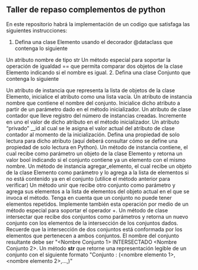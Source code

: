 ## Taller de repaso complementos de python

En este repositorio habrá la implementación de un codigo que satisfaga las siguientes instrucciones:

1. Defina una clase Elemento usando el decorador @dataclass que contenga lo siguiente

Un atributo nombre de tipo str
Un método especial para soportar la operación de igualdad == que permita comparar dos objetos de la clase Elemento indicando si el nombre es igual.
2. Defina una clase Conjunto que contenga lo siguiente

Un atributo de instancia que representa la lista de objetos de la clase Elemento, inicialice el atributo como una lista vacía.
Un atributo de instancia nombre que contiene el nombre del conjunto. Inicialice dicho atributo a partir de un parámetro dado en el método inicializador.
Un atributo de clase contador que lleve registro del número de instancias creadas. Incremente en uno el valor de dicho atributo en el método inicializador.
Un atributo “privado” __id al cual se le asigna el valor actual del atributo de clase contador al momento de la inicialización. Defina una propiedad de solo lectura para dicho atributo (aquí deberá consultar cómo se define una propiedad de solo lectura en Python).
Un método de instancia contiene, el cual recibe como parámetro un objeto de la clase Elemento y retorna un valor bool indicando si el conjunto contiene ya un elemento con el mismo nombre.
Un método de instancia agregar_elemento, el cual recibe un objeto de la clase Elemento como parámetro y lo agrega a la lista de elementos si no está contenido ya en el conjunto (utilice el método anterior para verificar)
Un método unir que recibe otro conjunto como parámetro y agrega sus elementos a la lista de elementos del objeto actual en el que se invoca el método. Tenga en cuenta que un conjunto no puede tener elementos repetidos. Implemente también esta operación por medio de un método especial para soportar el operador +.
Un método de clase intersectar que recibe dos conjuntos como parámetros y retorna un nuevo conjunto con los elementos de la intersección de los conjuntos dados. Recuerde que la intersección de dos conjuntos está conformada por los elementos que pertenecen a ambos conjuntos. El nombre del conjunto resultante debe ser "<Nombre Conjunto 1> INTERSECTADO <Nombre Conjunto 2>.
Un método __str__ que retorne una representación legible de un conjunto con el siguiente formato
"Conjunto <nombre>: (<nombre elemento 1>, <nombre elemento 2>,...,<nombre elemento n>)"
